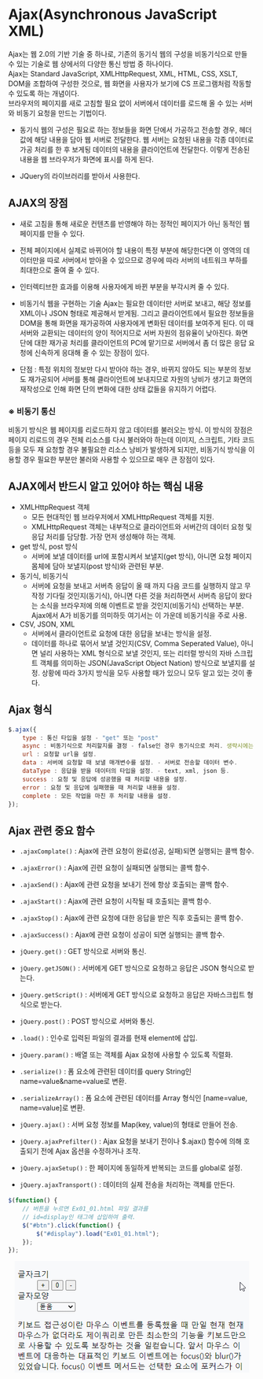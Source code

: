 # Ajax(Asynchronous JavaScript XML)

Ajax는 웹 2.0의 기반 기술 중 하나로, 기존의 동기식 웹의 구성을 비동기식으로 만들 수 있는 기술로 웹 상에서의 다양한 통신 방법 중 하나이다.  
Ajax는 Standard JavaScript, XMLHttpRequest, XML, HTML, CSS, XSLT, DOM을 조합하여 구성한 것으로, 웹 화면을 사용자가 보기에 CS 프로그램처럼 작동할 수 있도록 하는 개념이다.  
브라우저의 페이지를 새로 고침할 필요 없이 서버에서 데이터를 로드해 올 수 있는 서버와 비동기 요청을 만드는 기법이다.  

- 동기식 웹의 구성은 필요로 하는 정보들을 화면 단에서 가공하고 전송할 경우, 헤더 값에 해당 내용을 담아 웹 서버로 전달한다. 웹 서버는 요청된 내용을 각종 데이터로 가공 처리를 한 후 보게됭 데이터의 내용을 클라이언트에 전달한다. 이렇게 전송된 내용을 웹 브라우저가 화면에 표시를 하게 된다.

- JQuery의 라이브러리를 받아서 사용한다.

## AJAX의 장점
- 새로 고침을 통해 새로운 컨텐츠를 반영해야 하는 정적인 페이지가 아닌 동적인 웹 페이지를 만들 수 있다.
- 전체 페이지에서 실제로 바뀌어야 할 내용이 특정 부분에 해당한다면 이 영역의 데이터만을 따로 서버에서 받아올 수 있으므로 경우에 따라 서버의 네트워크 부하를 최대한으로 줄여 줄 수 있다.
- 인터렉티브한 효과를 이용해 사용자에게 바뀐 부분을 부각시켜 줄 수 있다.

- 비동기식 웹을 구현하는 기술 Ajax는 필요한 데이터만 서버로 보내고, 해당 정보를 XML이나 JSON 형태로 제공해서 받게됨. 그리고 클라이언트에서 필요한 정보들을 DOM을 통해 화면을 재가공하여 사용자에게 변화된 데이터를 보여주게 된다. 이 때 서버와 교환되는 데이터의 양이 적어지므로 서버 자원의 점유율이 낮아진다. 화면 단에 대한 재가공 처리를 클라이언트의 PC에 맡기므로 서버에서 좀 더 많은 응답 요청에 신속하게 응대해 줄 수 있는 장점이 있다.

- 단점 : 특정 위치의 정보만 다시 받아야 하는 경우, 바뀌지 않아도 되는 부분의 정보도 재가공되어 서버를 통해 클라이언트에 보내지므로 자원의 낭비가 생기고 화면의 재작성으로 인해 화면 단의 변화에 대한 상태 값들을 유지하기 어렵다.


### ※ 비동기 통신
비동기 방식은 웹 페이지를 리로드하지 않고 데이터를 불러오는 방식. 이 방식의 장점은 페이지 리로드의 경우 전체 리소스를 다시 불러와야 하는데 이미지, 스크립트, 기타 코드등을 모두 재 요청할 경우 불필요한 리소스 낭비가 발생하게 되지만, 비동기식 방식을 이용할 경우 필요한 부분만 불러와 사용할 수 있으므로 매우 큰 장점이 있다.


## AJAX에서 반드시 알고 있어야 하는 핵심 내용
- XMLHttpRequest 객체
	* 모든 현대적인 웹 브라우저에서 XMLHttpRequest 객체를 지원.
	* XMLHttpRequest 객체는 내부적으로 클라이언트와 서버간의 데이터 요청 및 응답 처리를 담당함. 가장 먼저 생성해야 하는 객체.
- get 방식, post 방식
	* 서버에 보낼 데이터를 url에 포함시켜서 보낼지(get 방식), 아니면 요청 페이지 몸체에 담아 보낼지(post 방식)와 관련된 부분.
- 동기식, 비동기식
	* 서버에 요청을 보내고 서버측 응답이 올 때 까지 다음 코드를 실행하지 않고 무작정 기다릴 것인지(동기식), 아니면 다른 것을 처리하면서 서버측 응답이 왔다는 소식을 브라우저에 의해 이벤트로 받을 것인지(비동기식) 선택하는 부분. Ajax에서 A가 비동기를 의미하듯 여기서는 이 가운데 비동기식을 주로 사용.
- CSV, JSON, XML
	* 서버에서 클라이언트로 요청에 대한 응답을 보내는 방식을 설정.
	* 데이터를 하나로 묶어서 보낼 것인지(CSV, Comma Seperated Value), 아니면 널리 사용하는 XML 형식으로 보낼 것인지, 또는 리터럴 방식의 자바 스크립트 객체를 의미하는 JSON(JavaScript Object Nation) 방식으로 보낼지를 설정. 상황에 따라 3가지 방식을 모두 사용할 때가 있으니 모두 알고 있는 것이 좋다.


## Ajax 형식

```javascript
$.ajax({
	type : 통신 타입을 설정 - "get" 또는 "post"
	async : 비동기식으로 처리할지를 결정 - false인 경우 동기식으로 처리. 생략시에는 비동기식으로 처리(default:true). 
	url : 요청할 url을 설정.
	data : 서버에 요청할 때 보낼 매개변수를 설정. - 서버로 전송할 데이터 변수.
	dataType : 응답을 받을 데이터의 타입을 설정. - text, xml, json 등.
	success : 요청 및 응답에 성공했을 때 처리할 내용을 설정.
	error : 요청 및 응답에 실패했을 때 처리할 내용을 설정.
	complete : 모든 작업을 마친 후 처리할 내용을 설정.
});
```

## Ajax 관련 중요 함수
- `.ajaxComplate()` : Ajax에 관련 요청이 완료(성공, 실패)되면 실행되는 콜백 함수.
- `.ajaxError()` : Ajax에 괸련 요청이 실패되면 실행되는 콜백 함수.
- `.ajaxSend()` : Ajax에 관련 요청을 보내기 전에 항상 호출되는 콜백 함수.
- `.ajaxStart()` : Ajax에 관련 요청이 시작될 때 호출되는 콜백 함수.
- `.ajaxStop()` : Ajax에 관련 요청에 대한 응답을 받은 직후 호출되는 콜백 함수.
- `.ajaxSuccess()` : Ajax에 관련 요청이 성공이 되면 실행되는 콜백 함수.


- `jQuery.get()` : GET 방식으로 서버와 통신.
- `jQuery.getJSON()` : 서버에게 GET 방식으로 요청하고 응답은 JSON 형식으로 받는다.
- `jQuery.getScript()` : 서버에게 GET 방식으로 요청하고 응답은 자바스크립트 형식으로 받는다.
- `jQuery.post()` : POST 방식으로 서버와 통신.
- `.load()` : 인수로 입력된 파일의 결과를 현재 element에 삽입.


- `jQuery.param()` : 배열 또는 객체를 Ajax 요청에 사용할 수 있도록 직렬화.
- `.serialize()` : 폼 요소에 관련된 데이터를 query String인 name=value&name=value로 변환.
- `.serializeArray()` : 폼 요소에 관련된 데이터를 Array 형식인 [name=value, name=value]로 변환.


- `jQuery.ajax()` : 서버 요청 정보를 Map(key, value)의 형태로 만들어 전송.
- `jQuery.ajaxPrefilter()` : Ajax 요청을 보내기 전이나 $.ajax() 함수에 의해 호출되기 전에 Ajax 옵션을 수정하거나 조작.
- `jQuery.ajaxSetup()` : 한 페이지에 동일하게 반복되는 코드를 global로 설정.
- `jQuery.ajaxTransport()` : 데이터의 실제 전송을 처리하는 객체를 만든다.


```javascript
$(function() {
	// 버튼을 누르면 Ex01_01.html 파일 결과를 
	// id=display인 태그에 삽입하여 출력.
	$("#btn").click(function() {
		$("#display").load("Ex01_01.html");
	});
});
```

<p align="center"><img src="./images/210429/15.gif"></p>



```javascript


```
